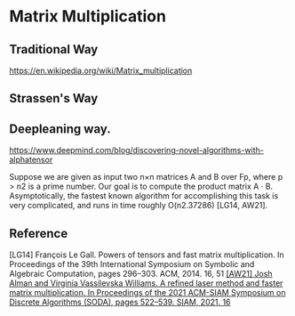 
# Matrix Multiplication

## Traditional Way
https://en.wikipedia.org/wiki/Matrix_multiplication


## Strassen's Way



## Deepleaning way.

https://www.deepmind.com/blog/discovering-novel-algorithms-with-alphatensor



Suppose we are given as input two n×n matrices A and B over Fp, where p > n2 is a prime number. Our goal is to compute the product matrix A · B. Asymptotically, the fastest known algorithm for accomplishing this task is very complicated, and runs in time roughly O(n2.37286) [LG14, AW21].


## Reference
[LG14] François Le Gall. Powers of tensors and fast matrix multiplication. In Proceedings of the 39th International Symposium on Symbolic and Algebraic Computation, pages 296–303. ACM, 2014. 16, 51
[[AW21] Josh Alman and Virginia Vassilevska Williams. A refined laser method and faster matrix multiplication. In Proceedings of the 2021 ACM-SIAM Symposium on Discrete Algorithms (SODA), pages 522–539. SIAM, 2021. 16](https://arxiv.org/pdf/2010.05846.pdf)
